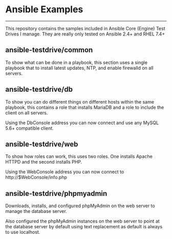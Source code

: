# Ansible Examples
----------------

This repository contains the samples included in Ansible Core (Engine) Test Drives I manage. They are really only tested on Ansible 2.4+ and RHEL 7.4+

## ansible-testdrive/common

To show what can be done in a playbook, this section uses a single playbook that to install latest updates, NTP, and enable firewalld on all servers.

## ansible-testdrive/db

To show you can do different things on different hosts within the same playbook, this contains a role that installs MariaDB and a role to include the client on all servers.

Using the DbConsole address you can now connect and use any MySQL 5.6+ compatible client.

## ansible-testdrive/web

To show how roles can work, this uses two roles. One installs Apache HTTPD and the second installs PHP.

Using the WebConsole address you can now connect to http://$WebConsole/info.php

## ansible-testdrive/phpmyadmin

Downloads, installs, and configured phpMyAdmin on the web server to manage the database server.

Also configured the phpMyAdmin instances on the web server to point at the database server by default using text replacement as default is always to use localhost.


